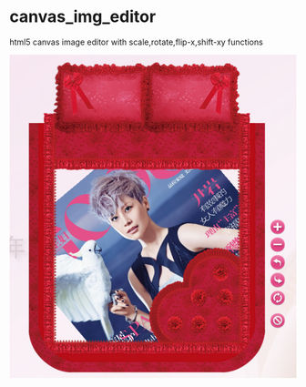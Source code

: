 canvas_img_editor
=================

html5 canvas image editor with scale,rotate,flip-x,shift-xy functions

![alt tag](https://github.com/tqyq/canvas_img_editor/blob/master/images/edit2.png?raw=true)

